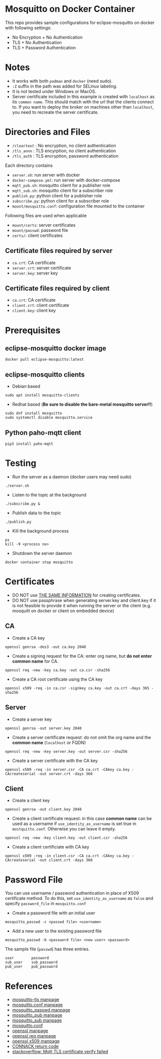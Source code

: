 # Mosquitto on Docker Container

This repo provides sample configurations for eclipse-mosquitto on docker with
following settings:

* No Encryption + No Authentication
* TLS + No Authentication
* TLS + Password Authentication

# Notes

* It works with both `podman` and `docker` (need sudo).
* `:Z` suffix in the path was added for SELinux labeling.
* It is not tested under Windows or MacOS.
* Server certificate included in this example is created with `localhost`
as its `common name`. This should match with the url that the clients
connect to.  If you want to deploy the broker on machines other than
`localhost`, you need to recreate the server certificate.


# Directories and Files

* `/cleartext` : No encryption, no client authentication
* `/tls_annn` : TLS encyrption, no client authentication
* `/tls_auth` : TLS encryption, password authentication

Each directory contains

* `server.sh`: run server with docker
* `docker-compose.yml`: run server with docker-compose
* `mqtt_pub.sh`: mosquitto client for a publisher role
* `mqtt_sub.sh`: mosquitto client for a subscriber role
* `publish.py`: python client for a publisher role
* `subscribe.py`: python client for a subscriber role
* `mount/mosquitto.conf`: configuration file mounted to the container

Following files are used when applicable

* `mount/certs`: server certificates
* `mount/passwd`: password file
* `certs/`: client certificates

## Certificate files required by server

* `ca.crt`: CA certificate
* `server.crt`: server certificate
* `server.key`: server key

## Certificate files required by client

* `ca.crt`: CA certificate
* `client.crt`: client certificate
* `client.key`: client key


# Prerequisites

## eclipse-mosquitto docker image
```
docker pull eclipse-mosquitto:latest
```

## eclipse-mosquitto clients

* Debian based
```
sudo apt install mosquitto-clients
```

* Redhat based (**Be sure to disable the bare-metal mosquitto server!!**)
```
sudo dnf install mosquitto
sudo systemctl disable mosquitto.service
```


## Python paho-mqtt client
```
pip3 install paho-mqtt
```


# Testing

* Run the server as a daemon (docker users may need sudo)
```
./server.sh
```

* Listen to the topic at the background
```
./subscribe.py &
```

* Publish data to the topic
```
./publish.py
```

* Kill the background process
```
ps
kill -9 <process no>
```

* Shutdown the server daemon
```
docker container stop mosquitto
```


# Certificates

* DO NOT use [THE SAME INFORMATION](https://mosquitto.org/man/mosquitto-tls-7.html)
for creating certificates.
* DO NOT use passphrase when generating server.key and client.key if it is not
feasible to provide it when running the server or the client
(e.g. mosquitt on docker or client on embedded device)


## CA

* Create a CA key
```
openssl genrsa -des3 -out ca.key 2048
```

* Create a signing request for the CA: enter org name, but
**do not enter common name** for CA.
```
openssl req -new -key ca.key -out ca.csr -sha256
```

* Create a CA root certificate using the CA key
```
openssl x509 -req -in ca.csr -signkey ca.key -out ca.crt -days 365 -sha256
```

## Server

* Create a server key
```
openssl genrsa -out server.key 2048
```

* Create a server certificate request: do not omit the org name and
the  **common name** (`localhost` or FQDN)
```
openssl req -new -key server.key -out server.csr -sha256
```

* Create a server certificate with the CA key
```
openssl x509 -req -in server.csr -CA ca.crt -CAkey ca.key -CAcreateserial -out server.crt -days 360
```

## Client

* Create a client key
```
openssl genrsa -out client.key 2048
```

* Create a client certificate request: in this case **common name** can be
used as a username if `use_identity_as_username` is set true in
`mostquitto.conf`. Otherwise you can leave it empty.
```
openssl req -new -key client.key -out client.csr -sha256
```

* Create a client certificiate with CA key
```
openssl x509 -req -in client.csr -CA ca.crt -CAkey ca.key -CAcreateserial -out client.crt -days 360
```

# Password File

You can use username / password authentication in place of X509 certificate
method. To do this, set `use_identity_as_username` as `false` and specify
`password_file` in `mosquitto.conf`

* Create a password file with an initial user
```
mosquitto_passwd -c <passwd file> <username>
```

* Add a new user to the existing password file
```
mosquitto_passwd -b <password file> <new user> <password>
```

The sample file (`passwd`) has three entries.
```
user        password
sub_user    sub_password
pub_user    pub_password
```


# References

* [mosquitto-tls manpage](https://mosquitto.org/man/mosquitto-tls-7.html)
* [mosquitto.conf manpage](https://mosquitto.org/man/mosquitto-conf-5.html)
* [mosquitto_passwd manpage](https://mosquitto.org/man/mosquitto_passwd-1.html)
* [mosquitto_pub manpage](https://mosquitto.org/man/mosquitto_pub-1.html)
* [mosquitto_sub manpage](https://mosquitto.org/man/mosquitto_sub-1.html)
* [mosquitto.conf](https://github.com/eclipse/mosquitto/blob/master/mosquitto.conf)
* [openssl manpage](https://www.openssl.org/docs/man1.0.2/man1/openssl.html)
* [openssl req manpage](https://www.openssl.org/docs/man1.0.2/man1/openssl-req.html)
* [openssl x509 manpage](https://www.openssl.org/docs/man1.0.2/man1/x509.html)
* [CONNACK return code](http://docs.oasis-open.org/mqtt/mqtt/v3.1.1/csd02/mqtt-v3.1.1-csd02.html#_Table_3.1_-)
* [stackoverflow: Mqtt TLS certificate verify failed](https://stackoverflow.com/questions/70110392/mqtt-tls-certificate-verify-failed-self-signed-certificate)


